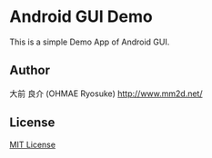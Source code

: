# Android GUI Demo
This is a simple Demo App of Android GUI.

## Author
大前 良介 (OHMAE Ryosuke)
http://www.mm2d.net/

## License
[MIT License](./LICENSE)

